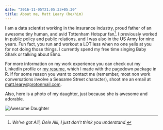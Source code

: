 ```yaml
---
date: "2016-11-05T21:05:33+05:30"
title: About me, Matt Leary (he/him)
---
```


I am a data scientist working in the insurance industry, proud father of an awesome
tiny human, and avid Tottenham Hotspur fan[^1].  I previously worked in public policy and public relations, and I was also in the US Army for nine years. Fun fact, you run and workout a LOT less when no one yells at you for not doing those things. I currently spend my free time singing Baby Shark or talking about Elmo.

For more information on my work experience you can check out my LinkedIn profile or <a href="https://www.mattleary.com/resume/" target="_blank">my resume</a>, which I made with 
the pagedown package in R. If for some reason you want to contact me (remember, most non work conversations involve a Seasame Street character), shoot me an email at <matt.leary@protonmail.com>.

Also, here is a photo of my daughter, just because she is awesome and adorable.

![Awesome Daughter][2]

[^1]: *We've got Alli, Dele Alli, I just don't think you understand.*

[2]: /img/favicon.png
